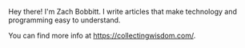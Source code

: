 Hey there! I'm Zach Bobbitt. I write articles that make technology and programming easy to understand.

You can find more info at https://collectingwisdom.com/.
